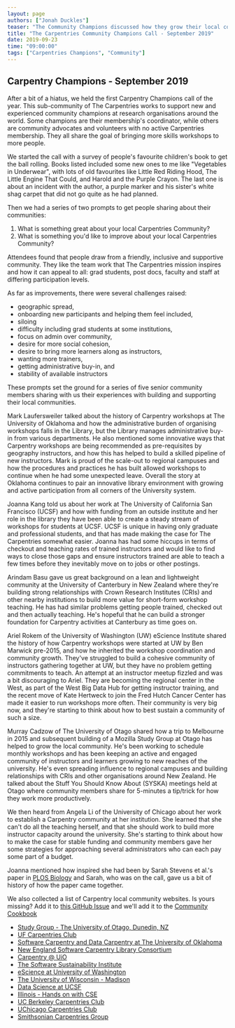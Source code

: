 ```yaml
---
layout: page
authors: ["Jonah Duckles"]
teaser: "The Community Champions discussed how they grow their local communities"
title: "The Carpentries Community Champions Call - September 2019"
date: 2019-09-23
time: "09:00:00"
tags: ["Carpentries Champions", "Community"]
---
```


## Carpentry Champions - September 2019 

After a bit of a hiatus, we held the first Carpentry Champions call of the year. This sub-community of The Carpentries works to support new and experienced community champions at research organisations around the world. Some champions are their membership's coordinator, while others are community advocates and volunteers with no active Carpentries membership. They all share the goal of bringing more skills workshops to more people. 

We started the call with a survey of people's favourite children's book to get the ball rolling. Books listed included some new ones to me like "Vegetables in Underwear", with lots of old favourites like Little Red Riding Hood, The Little Engine That Could, and Harold and the Purple Crayon. The last one is about an incident with the author, a purple marker and his sister's white shag carpet that did not go quite as he had planned. 

Then we had a series of two prompts to get people sharing about their communities:

1. What is something great about your local Carpentries Community?
2. What is something you'd like to improve about your local Carpentries Community?

Attendees found that people draw from a friendly, inclusive and supportive community. They like the team work that The Carpentries mission inspires and how it can appeal to all: grad students, post docs, faculty and staff at differing participation levels. 

As far as improvements, there were several challenges raised:

- geographic spread, 
- onboarding new participants and helping them feel included, 
- siloing
- difficulty including grad students at some institutions, 
- focus on admin over community, 
- desire for more social cohesion, 
- desire to bring more learners along as instructors, 
- wanting more trainers, 
- getting administrative buy-in, and 
- stability of available instructors 

These prompts set the ground for a series of five senior community members sharing with us their experiences with building and supporting their local communities. 

Mark Laufersweiler talked about the history of Carpentry workshops at The University of Oklahoma and how the administrative burden of organising workshops falls in the Library, but the Library manages administrative buy-in from various departments. He also mentioned some innovative ways that Carpentry workshops are being recommended as pre-requisites by geography instructors, and how this has helped to build a skilled pipeline of new instructors. Mark is proud of the scale-out to regional campuses and how the procedures and practices he has built allowed workshops to continue when he had some unexpected leave. Overall the story at Oklahoma continues to pair an innovative library environment with growing and active participation from all corners of the University system.

Joanna Kang told us about her work at The University of California San Francisco (UCSF) and how with funding from an outside institute and her role in the library they have been able to create a steady stream of workshops for students at UCSF. UCSF is unique in having only graduate and professional students, and that has made making the case for The Carpentries somewhat easier. Joanna has had some hiccups in terms of checkout and teaching rates of trained instructors and would like to find ways to close those gaps and ensure instructors trained are able to teach a few times before they inevitably move on to jobs or other postings. 

Arindam Basu gave us great background on a lean and lightweight community at the University of Canterbury in New Zealand where they're building strong relationships with Crown Research Institutes (CRIs) and other nearby institutions to build more value for short-form workshop teaching. He has had similar problems getting people trained, checked out and then actually teaching. He's hopeful that he can build a stronger foundation for Carpentry activities at Canterbury as time goes on. 

Ariel Rokem of the University of Washington (UW) eScience Institute shared the history of how Carpentry workshops were started at UW by Ben Marwick pre-2015, and how he inherited the workshop coordination and community growth. They've struggled to build a cohesive community of instructors gathering together at UW, but they have no problem getting commitments to teach. An attempt at an instructor meetup fizzled and was a bit discouraging to Ariel. They are becoming the regional center in the West, as part of the West Big Data Hub for getting instructor training, and the recent move of Kate Hertweck to join the Fred Hutch Cancer Center has made it easier to run workshops more often. Their community is very big now, and they're starting to think about how to best sustain a community of such a size.

Murray Cadzow of The University of Otago shared how a trip to Melbourne in 2015 and subsequent building of a Mozilla Study Group at Otago has helped to grow the local community. He's been working to schedule monthly workshops and has been keeping an active and engaged community of instructors and learners growing to new reaches of the university. He's even spreading influence to regional campuses and building relationships with CRIs and other organisations around New Zealand. He talked about the Stuff You Should Know About (SYSKA) meetings held at Otago where community members share for 5-minutes a tip/trick for how they work more productively. 

We then heard from Angela Li of the University of Chicago about her work to establish a Carpentry community at her institution. She learned that she can't do all the teaching herself, and that she should work to build more instructor capacity around the university. She's starting to think about how to make the case for stable funding and community members gave her some strategies for approaching several administrators who can each pay some part of a budget. 

Joanna mentioned how inspired she had been by Sarah Stevens et al.'s paper in [PLOS Biology](https://journals.plos.org/plosbiology/article?id=10.1371/journal.pbio.2005561) and Sarah, who was on the call, gave us a bit of history of how the paper came together.

We also collected a list of Carpentry local community websites. Is yours missing? Add it to [this GitHub Issue](https://github.com/carpentries/community-cookbook/issues/26) and we'll add it to the [Community Cookbook](https://cookbook.carpentries.org)

- [Study Group - The University of Otago, Dunedin, NZ](https://otagocarpentries.github.io)
- [UF Carpentries Club](https://www.uf-carpentries.org)
- [Software Carpentry and Data Carpentry at The University of Oklahoma](https://libraries.ou.edu/content/software-and-data-carpentry)
- [New England Software Carpentry Library Consortium](https://nesclic.github.io)
- [Carpentry @ UiO](https://www.ub.uio.no/english/courses-events/courses/other/Carpentry/software-carpentry/)
- [The Software Sustainability Institute](https://software.ac.uk/programmes-events/carpentries/software-carpentry)
- [eScience at University of Washington](https://escience.washington.edu)
- [The University of Wisconsin - Madison](https://hub.datascience.wisc.edu/training)
- [Data Science at UCSF](https://www.library.ucsf.edu/ask-an-expert/data-science/)
- [Illinois - Hands on with CSE](https://cse.illinois.edu/cse-training/)
- [UC Berkeley Carpentries Club](https://bids.berkeley.edu/research/berkeley-carpentries-club)
- [UChicago Carpentries Club](https://uc-carpentries.github.io)
- [Smithsonian Carpentries Group](https://datascience.si.edu/carpentries)
